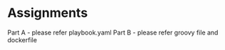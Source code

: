 # Assignments

Part A - please refer playbook.yaml
Part B - please refer groovy file and dockerfile
